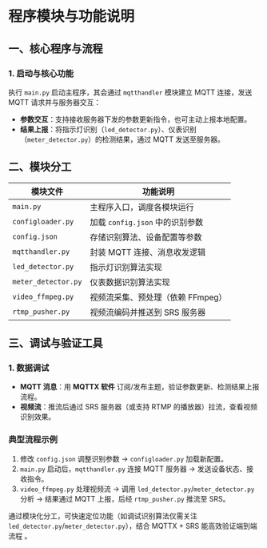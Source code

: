 # 程序模块与功能说明  

## 一、核心程序与流程  
### 1. 启动与核心功能  
执行 `main.py` 启动主程序，其会通过 `mqtthandler` 模块建立 MQTT 连接，发送 MQTT 请求并与服务器交互：  
- **参数交互**：支持接收服务器下发的参数更新指令，也可主动上报本地配置。  
- **结果上报**：将指示灯识别（`led_detector.py`）、仪表识别（`meter_detector.py`）的检测结果，通过 MQTT 发送至服务器。  


## 二、模块分工  
| 模块文件                | 功能说明                     |  
|-------------------------|------------------------------|  
| `main.py`               | 主程序入口，调度各模块运行   |  
| `configloader.py`       | 加载 `config.json` 中的识别参数 |  
| `config.json`           | 存储识别算法、设备配置等参数  |  
| `mqtthandler.py`        | 封装 MQTT 连接、消息收发逻辑  |  
| `led_detector.py`       | 指示灯识别算法实现           |  
| `meter_detector.py`     | 仪表数据识别算法实现         |  
| `video_ffmpeg.py`       | 视频流采集、预处理（依赖 FFmpeg） |  
| `rtmp_pusher.py`        | 视频流编码并推送到 SRS 服务器 |  


## 三、调试与验证工具  
### 1. 数据调试  
- **MQTT 消息**：用 **MQTTX 软件** 订阅/发布主题，验证参数更新、检测结果上报流程。  
- **视频流**：推流后通过 SRS 服务器（或支持 RTMP 的播放器）拉流，查看视频识别效果。  


### 典型流程示例  
1. 修改 `config.json` 调整识别参数 → `configloader.py` 加载新配置。  
2. `main.py` 启动后，`mqtthandler.py` 连接 MQTT 服务器 → 发送设备状态、接收指令。  
3. `video_ffmpeg.py` 处理视频流 → 调用 `led_detector.py`/`meter_detector.py` 分析 → 结果通过 MQTT 上报，后经 `rtmp_pusher.py` 推流至 SRS。  


通过模块化分工，可快速定位功能（如调试识别算法仅需关注 `led_detector.py`/`meter_detector.py`），结合 MQTTX + SRS 能高效验证端到端流程 。





